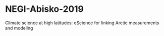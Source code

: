 # NEGI-Abisko-2019
Climate science at high latitudes: eScience for linking Arctic measurements and modeling
